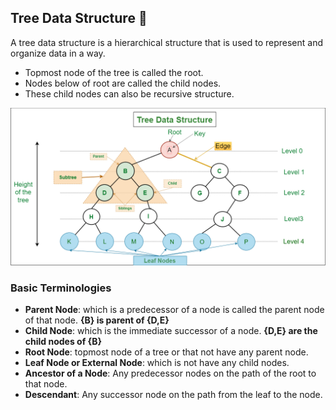 ## Tree Data Structure 🌳

A tree data structure is a hierarchical structure that is used to represent and organize data in a way.

- Topmost node of the tree is called the root.
- Nodes below of root are called the child nodes.
- These child nodes can also be recursive structure.
  
![Alt text](image.png)

### Basic Terminologies
- **Parent Node**: which is a predecessor of a node is called the parent node of that node. **{B} is parent of {D,E}**
- **Child Node**: which is the immediate successor of a node. **{D,E} are the child nodes of {B}**
- **Root Node**: topmost node of a tree or that not have any parent node.
- **Leaf Node or External Node**: which is not have any child nodes.
- **Ancestor of a Node**: Any predecessor nodes on the path of the root to that node.
- **Descendant**: Any successor node on the path from the leaf to the node.
